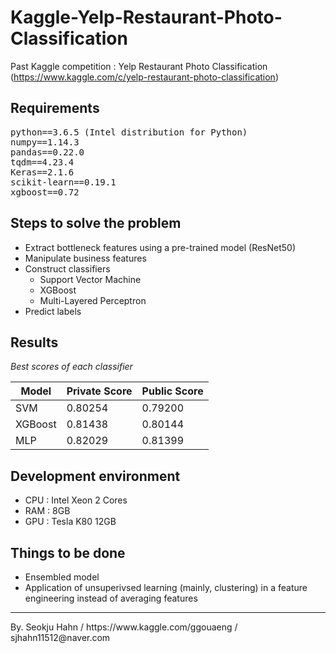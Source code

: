 # Kaggle-Yelp-Restaurant-Photo-Classification
Past Kaggle competition : Yelp Restaurant Photo Classification  
(https://www.kaggle.com/c/yelp-restaurant-photo-classification) 
  
## Requirements
<pre>
python==3.6.5 (Intel distribution for Python)
numpy==1.14.3
pandas==0.22.0
tqdm==4.23.4
Keras==2.1.6
scikit-learn==0.19.1
xgboost==0.72
</pre>

## Steps to solve the problem
* Extract bottleneck features using a pre-trained model (ResNet50)
* Manipulate business features
* Construct classifiers
  * Support Vector Machine
  * XGBoost
  * Multi-Layered Perceptron
* Predict labels

## Results
*Best scores of each classifier*  

Model        | Private Score | Public Score 
------------ | ------------ | ------------ 
SVM | 0.80254 | 0.79200 
XGBoost | 0.81438 | 0.80144 
MLP | 0.82029 | 0.81399   

## Development environment
* CPU : Intel Xeon 2 Cores
* RAM : 8GB
* GPU : Tesla K80 12GB

## Things to be done
* Ensembled model
* Application of unsuperivsed learning (mainly, clustering) in a feature engineering instead of averaging features

<hr>
By. Seokju Hahn / https://www.kaggle.com/ggouaeng / sjhahn11512@naver.com
